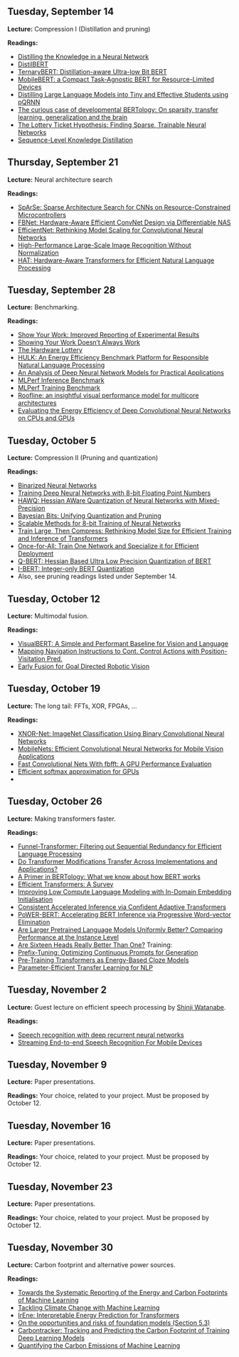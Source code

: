 Tuesday, September 14
----
**Lecture:** Compression I (Distillation and pruning)

**Readings:**
- [Distilling the Knowledge in a Neural Network](https://arxiv.org/abs/1503.02531)
- [DistilBERT](https://arxiv.org/abs/1910.01108)
- [TernaryBERT: Distillation-aware Ultra-low Bit BERT](https://www.aclweb.org/anthology/2020.emnlp-main.37/)
- [MobileBERT: a Compact Task-Agnostic BERT for Resource-Limited Devices](https://www.aclweb.org/anthology/2020.acl-main.195/)
- [Distilling Large Language Models into Tiny and Effective Students using pQRNN](https://arxiv.org/abs/2101.08890)
- [The curious case of developmental BERTology: On sparsity, transfer learning, generalization and the brain](https://arxiv.org/abs/2007.03774)
- [The Lottery Ticket Hypothesis: Finding Sparse, Trainable Neural Networks](https://arxiv.org/abs/1803.03635)
- [Sequence-Level Knowledge Distillation](https://arxiv.org/abs/1606.07947)


Thursday, September 21
----
**Lecture:** 
Neural architecture search

**Readings:**
- [SpArSe: Sparse Architecture Search for CNNs on Resource-Constrained Microcontrollers](https://arxiv.org/abs/1905.12107)
- [FBNet: Hardware-Aware Efficient ConvNet Design via Differentiable NAS](https://arxiv.org/abs/1812.03443)
- [EfficientNet: Rethinking Model Scaling for Convolutional Neural Networks](https://arxiv.org/abs/1905.11946)
- [High-Performance Large-Scale Image Recognition Without Normalization](https://arxiv.org/abs/2102.06171)
- [HAT: Hardware-Aware Transformers for Efficient Natural Language Processing](https://arxiv.org/abs/2005.14187)


Tuesday, September 28
----
**Lecture:** Benchmarking. 

**Readings:**
- [Show Your Work: Improved Reporting of Experimental Results](https://aclanthology.org/D19-1224/)
- [Showing Your Work Doesn’t Always Work](https://aclanthology.org/2020.acl-main.246/)
- [The Hardware Lottery](https://arxiv.org/abs/2009.06489)
- [HULK: An Energy Efficiency Benchmark Platform for Responsible Natural Language Processing](https://arxiv.org/abs/2002.05829)
- [An Analysis of Deep Neural Network Models for Practical Applications](https://arxiv.org/abs/1605.07678)
- [MLPerf Inference Benchmark](https://arxiv.org/abs/1911.02549)
- [MLPerf Training Benchmark](https://arxiv.org/abs/1910.01500)
- [Roofline: an insightful visual performance model for multicore architectures](https://people.eecs.berkeley.edu/~kubitron/cs252/handouts/papers/RooflineVyNoYellow.pdf)
- [Evaluating the Energy Efficiency of Deep Convolutional Neural Networks on CPUs and GPUs](https://ieeexplore.ieee.org/document/7723730)

Tuesday, October 5
----
**Lecture:** Compression II (Pruning and quantization)

**Readings:**
- [Binarized Neural Networks](https://arxiv.org/abs/1602.02830)
- [Training Deep Neural Networks with 8-bit Floating Point Numbers](https://arxiv.org/abs/1812.08011)
- [HAWQ: Hessian AWare Quantization of Neural Networks with Mixed-Precision](https://arxiv.org/abs/1905.03696)
- [Bayesian Bits: Unifying Quantization and Pruning](https://arxiv.org/abs/2005.07093)
- [Scalable Methods for 8-bit Training of Neural Networks](https://arxiv.org/abs/1805.11046)
- [Train Large, Then Compress: Rethinking Model Size for Efficient Training and Inference of Transformers](https://arxiv.org/abs/2002.11794)
- [Once-for-All: Train One Network and Specialize it for Efficient Deployment](https://arxiv.org/abs/1908.09791)
- [Q-BERT: Hessian Based Ultra Low Precision Quantization of BERT](https://arxiv.org/abs/1909.05840)
- [I-BERT: Integer-only BERT Quantization](https://arxiv.org/abs/2101.01321)
- Also, see pruning readings listed under September 14.


Tuesday, October 12
----
**Lecture:** Multimodal fusion.

**Readings:**
- [VisualBERT: A Simple and Performant Baseline for Vision and Language](https://arxiv.org/abs/1908.03557)
- [Mapping Navigation Instructions to Cont. Control Actions with Position-Visitation Pred.](https://arxiv.org/abs/1811.04179)
- [Early Fusion for Goal Directed Robotic Vision](https://arxiv.org/abs/1811.08824)


Tuesday, October 19
----
**Lecture:** The long tail: FFTs, XOR, FPGAs, ...

**Readings:**
- [XNOR-Net: ImageNet Classification Using Binary Convolutional Neural Networks](https://arxiv.org/abs/1603.05279)
- [MobileNets: Efficient Convolutional Neural Networks for Mobile Vision Applications](https://arxiv.org/abs/1704.04861)
- [Fast Convolutional Nets With fbfft: A GPU Performance Evaluation](https://arxiv.org/abs/1412.7580)
- [Efficient softmax approximation for GPUs](https://arxiv.org/abs/1609.04309)
- 


Tuesday, October 26
----
**Lecture:** Making transformers faster.

**Readings:**
- [Funnel-Transformer: Filtering out Sequential Redundancy for Efficient Language Processing](https://arxiv.org/abs/2006.03236)
- [Do Transformer Modifications Transfer Across Implementations and Applications?](https://arxiv.org/abs/2102.11972)
- [A Primer in BERTology: What we know about how BERT works](https://arxiv.org/abs/2002.12327)
- [Efficient Transformers: A Survey](https://arxiv.org/abs/2009.06732)
- [Improving Low Compute Language Modeling with In-Domain Embedding Initialisation](https://arxiv.org/abs/2009.14109)
- [Consistent Accelerated Inference via Confident Adaptive Transformers](https://arxiv.org/abs/2104.08803)
- [PoWER-BERT: Accelerating BERT Inference via Progressive Word-vector Elimination](https://arxiv.org/abs/2001.08950)
- [Are Larger Pretrained Language Models Uniformly Better? Comparing Performance at the Instance Level](https://arxiv.org/abs/2105.06020)
- [Are Sixteen Heads Really Better Than One?](http://papers.nips.cc/paper/9551-are-sixteen-heads-really-better-than-one)
Training:
- [Prefix-Tuning: Optimizing Continuous Prompts for Generation](https://arxiv.org/abs/2101.00190)
- [Pre-Training Transformers as Energy-Based Cloze Models](https://arxiv.org/abs/2012.08561)
- [Parameter-Efficient Transfer Learning for NLP](https://arxiv.org/abs/1902.00751)


Tuesday, November 2
----
**Lecture:** Guest lecture on efficient speech processing by [Shinji Watanabe](https://sites.google.com/view/shinjiwatanabe).

**Readings:**
- [Speech recognition with deep recurrent neural networks](https://ieeexplore.ieee.org/abstract/document/6638947)
- [Streaming End-to-end Speech Recognition For Mobile Devices](https://arxiv.org/abs/1811.06621)


Tuesday, November 9
----
**Lecture:** Paper presentations. 

**Readings:**
Your choice, related to your project. Must be proposed by October 12.

Tuesday, November 16
----
**Lecture:** Paper presentations. 

**Readings:**
Your choice, related to your project. Must be proposed by October 12.

Tuesday, November 23
----
**Lecture:** Paper presentations. 

**Readings:**
Your choice, related to your project. Must be proposed by October 12.

Tuesday, November 30
----
**Lecture:** Carbon footprint and alternative power sources.

**Readings:**
- [Towards the Systematic Reporting of the Energy and Carbon Footprints of Machine Learning
](https://jmlr.org/papers/v21/20-312.html)
- [Tackling Climate Change with Machine Learning](https://arxiv.org/abs/1906.05433)
- [IrEne: Interpretable Energy Prediction for Transformers](https://arxiv.org/abs/2106.01199)
- [On the opportunities and risks of foundation models (Section 5.3)](https://arxiv.org/abs/2108.07258)
- [Carbontracker: Tracking and Predicting the Carbon Footprint of Training Deep Learning Models](https://arxiv.org/abs/2007.03051)
- [Quantifying the Carbon Emissions of Machine Learning](https://arxiv.org/abs/1910.09700)


